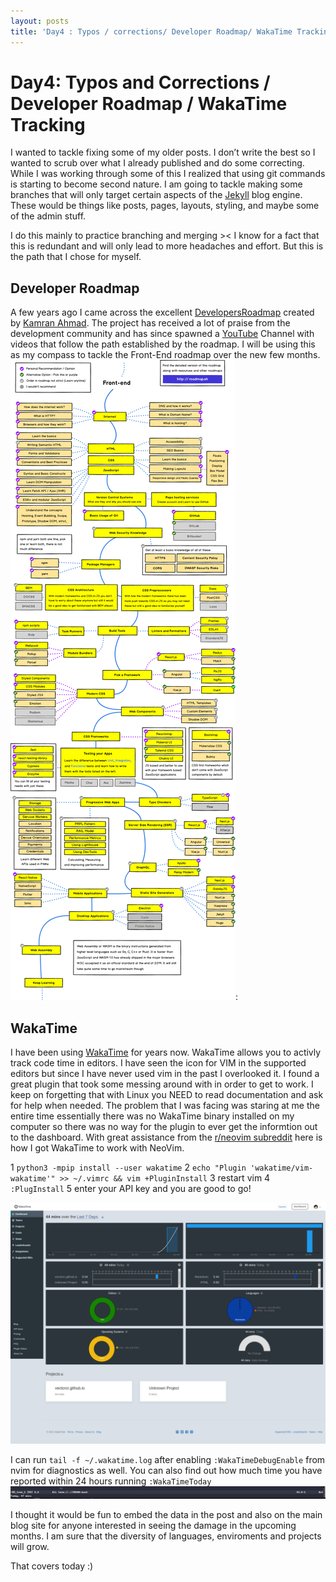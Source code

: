 ```yaml
---
layout: posts
title: 'Day4 : Typos / corrections/ Developer Roadmap/ WakaTime Tracking'
---
```

# Day4: Typos and Corrections / Developer Roadmap / WakaTime Tracking

I wanted to tackle fixing some of my older posts. I don’t write the best so I wanted to scrub over what I already published and do some correcting. While I was working through some of this I realized that using git commands is starting to become second nature. I am going to tackle making some branches that will only target certain aspects of the [Jekyll](https://bit.ly/3dSoZTf) blog engine. These would be things like posts, pages, layouts, styling, and maybe some of the admin stuff.

I do this mainly to practice branching and merging >< I know for a fact that this is redundant and will only lead to more headaches and effort. But this is the path that I chose for myself.

## Developer Roadmap

A few years ago I came across the excellent [DevelopersRoadmap](https://bit.ly/2QztM2R) created by [Kamran Ahmad](https://bit.ly/32MKfTZ). The project has received a lot of praise from the development community and has since spawned a [YouTube](https://bit.ly/2QzKJtY) Channel with videos that follow the path established by the roadmap. I will be using this as my compass to tackle the Front-End roadmap over the new few months.
![](/assets/images/d4frontendmain.png):

## WakaTime

I have been using [WakaTime](https://bit.ly/3vmFUD0) for years now. WakaTime allows you to activly track code time in editors. I have seen the icon for VIM in the supported editors but since I have never used vim in the past I overlooked it. I found a great plugin that took some messing around with in order to get to work. I keep on forgetting that with Linux you NEED to read documentation and ask for help when needed. The problem that I was facing was staring at me the entire time essentially there was no WakaTime binary installed on my computer so there was no way for the plugin to ever get the informtion out to the dashboard. With great assistance from the [r/neovim subreddit](https://bit.ly/2QVnc6S) here is how I got WakaTime to work with NeoVim.

1 ``python3 -mpip install --user wakatime``
2 ``echo "Plugin 'wakatime/vim-wakatime'" >> ~/.vimrc && vim +PluginInstall``
3 restart vim 
4 ``:PlugInstall``
5 enter your API key and you are good to go!

![](/assets/images/d4wakadash.png)

I can run ``tail -f ~/.wakatime.log`` after enabling ``:WakaTimeDebugEnable`` from nvim for diagnostics as well. You can also find out how much time you have reported within 24 hours running ``:WakaTimeToday``
![](/assets/images/d4wakatimetoday.png)

I thought it would be fun to embed the data in the post and also on the main blog site for anyone interested in seeing the damage in the upcoming months. I am sure that the diversity of languages, enviroments and projects will grow.

That covers today :)
